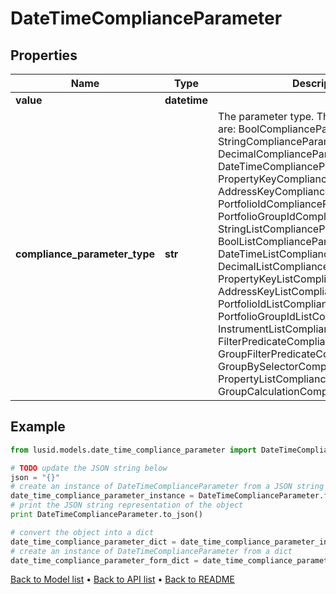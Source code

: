# DateTimeComplianceParameter


## Properties
Name | Type | Description | Notes
------------ | ------------- | ------------- | -------------
**value** | **datetime** |  | 
**compliance_parameter_type** | **str** | The parameter type. The available values are: BoolComplianceParameter, StringComplianceParameter, DecimalComplianceParameter, DateTimeComplianceParameter, PropertyKeyComplianceParameter, AddressKeyComplianceParameter, PortfolioIdComplianceParameter, PortfolioGroupIdComplianceParameter, StringListComplianceParameter, BoolListComplianceParameter, DateTimeListComplianceParameter, DecimalListComplianceParameter, PropertyKeyListComplianceParameter, AddressKeyListComplianceParameter, PortfolioIdListComplianceParameter, PortfolioGroupIdListComplianceParameter, InstrumentListComplianceParameter, FilterPredicateComplianceParameter, GroupFilterPredicateComplianceParameter, GroupBySelectorComplianceParameter, PropertyListComplianceParameter, GroupCalculationComplianceParameter | 

## Example

```python
from lusid.models.date_time_compliance_parameter import DateTimeComplianceParameter

# TODO update the JSON string below
json = "{}"
# create an instance of DateTimeComplianceParameter from a JSON string
date_time_compliance_parameter_instance = DateTimeComplianceParameter.from_json(json)
# print the JSON string representation of the object
print DateTimeComplianceParameter.to_json()

# convert the object into a dict
date_time_compliance_parameter_dict = date_time_compliance_parameter_instance.to_dict()
# create an instance of DateTimeComplianceParameter from a dict
date_time_compliance_parameter_form_dict = date_time_compliance_parameter.from_dict(date_time_compliance_parameter_dict)
```
[Back to Model list](../README.md#documentation-for-models) &#8226; [Back to API list](../README.md#documentation-for-api-endpoints) &#8226; [Back to README](../README.md)


